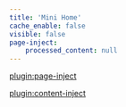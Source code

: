 ```yaml
---
title: 'Mini Home'
cache_enable: false
visible: false
page-inject:
    processed_content: null
---
```


[plugin:page-inject](/home/_class-preparations)

[plugin:content-inject](/home/_important-reminders)
